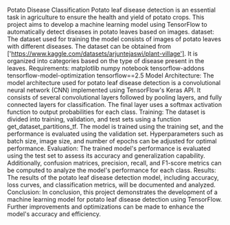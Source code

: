 Potato Disease Classification 
Potato leaf disease detection is an essential task in agriculture to ensure the health and yield of potato crops. This project aims to develop a machine learning model using TensorFlow to automatically detect diseases in potato leaves based on images.
dataset: The dataset used for training the model consists of images of potato leaves with different diseases. The dataset can be obtained from ['https://www.kaggle.com/datasets/arjuntejaswi/plant-village']. It is organized into categories based on the type of disease present in the leaves.
Requirements:
     matplotlib
     numpy
     notebook
     tensorflow-addons
     tensorflow-model-optimization
     tensorflow==2.5
Model Architecture:
The model architecture used for potato leaf disease detection is a convolutional neural network (CNN) implemented using TensorFlow's Keras API. It consists of several convolutional layers followed by pooling layers, and fully connected layers for classification. The final layer uses a softmax activation function to output probabilities for each class.
Training:
The dataset is divided into training, validation, and test sets using a function get_dataset_partitions_tf. The model is trained using the training set, and the performance is evaluated using the validation set. Hyperparameters such as batch size, image size, and number of epochs can be adjusted for optimal performance.
Evaluation:
The trained model's performance is evaluated using the test set to assess its accuracy and generalization capability. Additionally, confusion matrices, precision, recall, and F1-score metrics can be computed to analyze the model's performance for each class.
Results:
The results of the potato leaf disease detection model, including accuracy, loss curves, and classification metrics, will be documented and analyzed.
Conclusion:
In conclusion, this project demonstrates the development of a machine learning model for potato leaf disease detection using TensorFlow. Further improvements and optimizations can be made to enhance the model's accuracy and efficiency.
